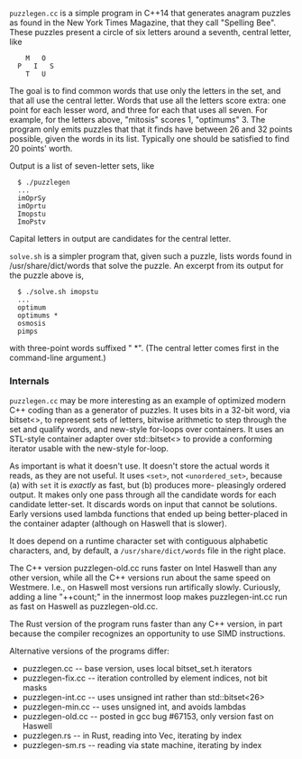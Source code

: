 ```puzzlegen.cc``` is a simple program in C++14 that generates anagram
puzzles as found in the New York Times Magazine, that they call
"Spelling Bee".  These puzzles present a circle of six letters
around a seventh, central letter, like
```
    M   O
  P   I   S
    T   U
```
The goal is to find common words that use only the letters in the
set, and that all use the central letter.  Words that use all the
letters score extra: one point for each lesser word, and three for
each that uses all seven.  For example, for the letters above,
"mitosis" scores 1, "optimums" 3.  The program only emits puzzles
that that it finds have between 26 and 32 points possible, given
the words in its list.  Typically one should be satisfied to find
20 points' worth.

Output is a list of seven-letter sets, like
```
  $ ./puzzlegen
  ...
  imOprSy
  imOprtu
  Imopstu
  ImoPstv
```
Capital letters in output are candidates for the central letter.

```solve.sh``` is a simpler program that, given such a puzzle, lists
words found in /usr/share/dict/words that solve the puzzle. An
excerpt from its output for the puzzle above is,
```
  $ ./solve.sh imopstu
  ...
  optimum
  optimums *
  osmosis
  pimps
```
with three-point words suffixed " *".  (The central letter comes first
in the command-line argument.)

### Internals

```puzzlegen.cc``` may be more interesting as an example of optimized modern
C++ coding than as a generator of puzzles.  It uses bits in a 32-bit word,
via bitset<>, to represent sets of letters, bitwise arithmetic to step
through the set and qualify words, and new-style for-loops over containers.
It uses an STL-style container adapter over std::bitset<> to provide a
conforming iterator usable with the new-style for-loop.

As important is what it doesn't use.  It doesn't store the actual words it
reads, as they are not useful.  It uses ```<set>```, not ```<unordered_set>```,
because (a) with ```set``` it is *exactly* as fast, but (b) produces more-
pleasingly ordered output.  It makes only one pass through all the candidate
words for each candidate letter-set.  It discards words on input that cannot
be solutions.  Early versions used lambda functions that ended up being
better-placed in the container adapter (although on Haswell that is slower).

It does depend on a runtime character set with contiguous alphabetic
characters, and, by default, a ```/usr/share/dict/words``` file in the right
place.

The C++ version puzzlegen-old.cc runs faster on Intel Haswell than any other
version, while all the C++ versions run about the same speed on Westmere.
I.e., on Haswell most versions run artifically slowly. Curiously, adding a
line "++count;" in the innermost loop makes puzzlegen-int.cc run as fast on
Haswell as puzzlegen-old.cc.

The Rust version of the program runs faster than any C++ version, in part
because the compiler recognizes an opportunity to use SIMD instructions.

Alternative versions of the programs differ:

  - puzzlegen.cc     -- base version, uses local bitset_set.h iterators
  - puzzlegen-fix.cc -- iteration controlled by element indices, not bit masks
  - puzzlegen-int.cc -- uses unsigned int rather than std::bitset<26>
  - puzzlegen-min.cc -- uses unsigned int, and avoids lambdas
  - puzzlegen-old.cc -- posted in gcc bug #67153, only version fast on Haswell
  - puzzlegen.rs     -- in Rust, reading into Vec<u8>, iterating by index
  - puzzlegen-sm.rs  -- reading via state machine, iterating by index
